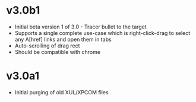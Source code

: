 v3.0b1
======
 - Initial beta version 1 of 3.0 - Tracer bullet to the target
 - Supports a single complete use-case which is right-click-drag
   to select any A[href] links and open them in tabs
 - Auto-scrolling of drag rect
 - Should be compatible with chrome
 
v3.0a1
======
 - Initial purging of old XUL/XPCOM files
